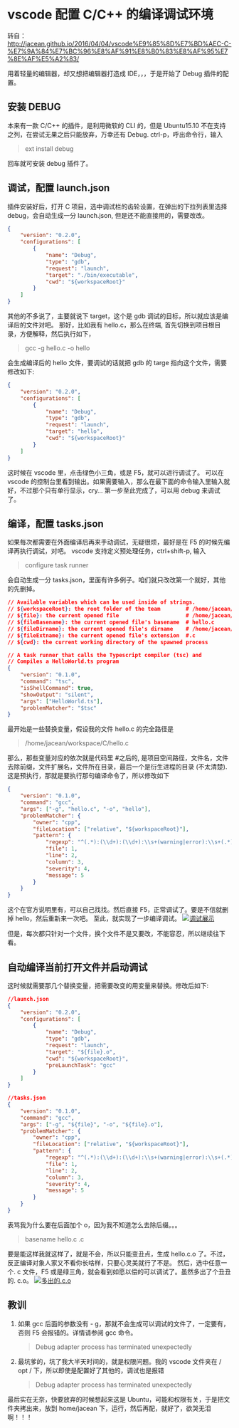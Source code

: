 # vscode 配置 C/C++ 的编译调试环境

转自：http://jacean.github.io/2016/04/04/vscode%E9%85%8D%E7%BD%AEC-C-%E7%9A%84%E7%BC%96%E8%AF%91%E8%B0%83%E8%AF%95%E7%8E%AF%E5%A2%83/

用着轻量的编辑器，却又想把编辑器打造成 IDE，，，于是开始了 Debug 插件的配置。

## 安装 DEBUG

本来有一款 C/C++ 的插件，是利用微软的 CLI 的，但是 Ubuntu15.10 不在支持之列，在尝试无果之后只能放弃，万幸还有 Debug.
ctrl-p，呼出命令行，输入

> ext install debug

回车就可安装 debug 插件了。

## 调试，配置 launch.json

插件安装好后，打开 C 项目，选中调试栏的齿轮设置，在弹出的下拉列表里选择 debug，会自动生成一分 launch.json, 但是还不能直接用的，需要改改。

```json
{
    "version": "0.2.0",
    "configurations": [
        {
            "name": "Debug",
            "type": "gdb",
            "request": "launch",
            "target": "./bin/executable",
            "cwd": "${workspaceRoot}"
        }
    ]
}
```

其他的不多说了，主要就说下 target，这个是 gdb 调试的目标，所以就应该是编译后的文件对吧。
那好，比如我有 hello.c，那么在终端, 首先切换到项目根目录，方便解释，然后执行如下，

> gcc -g hello.c -o hello

会生成编译后的 hello 文件，要调试的话就把 gdb 的 targe 指向这个文件，需要修改如下:

```json
{
    "version": "0.2.0",
    "configurations": [
        {
            "name": "Debug",
            "type": "gdb",
            "request": "launch",
            "target": "hello",
            "cwd": "${workspaceRoot}"
        }
    ]
}
```

这时候在 vscode 里，点击绿色小三角，或是 F5，就可以进行调试了。
可以在 vscode 的控制台里看到输出。如果需要输入，那么在最下面的命令输入里输入就好，不过那个只有单行显示，cry…
第一步至此完成了，可以用 debug 来调试了。

## 编译，配置 tasks.json

如果每次都需要在外面编译后再来手动调试，无疑很烦，最好是在 F5 的时候先编译再执行调试，对吧。
vscode 支持定义预处理任务，ctrl+shift-p, 输入

> configure task runner

会自动生成一分 tasks.json，里面有许多例子。咱们就只改改第一个就好，其他的先删掉。

```json
// Available variables which can be used inside of strings.
// ${workspaceRoot}: the root folder of the team        # /home/jacean/workspace/C/
// ${file}: the current opened file                     # /home/jacean/workspace/C/hello.c
// ${fileBasename}: the current opened file's basename  # hello.c
// ${fileDirname}: the current opened file's dirname    # /home/jacean/workspace/C/
// ${fileExtname}: the current opened file's extension  #.c
// ${cwd}: the current working directory of the spawned process

// A task runner that calls the Typescript compiler (tsc) and
// Compiles a HelloWorld.ts program
{
    "version": "0.1.0",
    "command": "tsc",
    "isShellCommand": true,
    "showOutput": "silent",
    "args": ["HelloWorld.ts"],
    "problemMatcher": "$tsc"
}
```

最开始是一些替换变量，假设我的文件 hello.c 的完全路径是

> /home/jacean/workspace/C/hello.c

那么，那些变量对应的依次就是代码里 #之后的, 是项目空间路径，文件名，文件去除前缀，文件扩展名，文件所在目录，最后一个是衍生进程的目录 (不太清楚).
这是预执行，那就是要执行那句编译命令了，所以修改如下

```json
{
    "version": "0.1.0",
    "command": "gcc",
    "args": ["-g", "hello.c", "-o", "hello"],
    "problemMatcher": {
        "owner": "cpp",
        "fileLocation": ["relative", "${workspaceRoot}"],
        "pattern": {
            "regexp": "^(.*):(\\d+):(\\d+):\\s+(warning|error):\\s+(.*)$",
            "file": 1,
            "line": 2,
            "column": 3,
            "severity": 4,
            "message": 5
        }
    }
}
```

这个在官方说明里有，可以自己找找。然后直接 F5，正常调试了。要是不信就删掉 hello，然后重新来一次吧。
至此，就实现了一步编译调试。
[![调试展示](http://7xrtyi.com1.z0.glb.clouddn.com/vscode-c-debug.jpg)](http://7xrtyi.com1.z0.glb.clouddn.com/vscode-c-debug.jpg)

但是，每次都只针对一个文件，换个文件不是又要改，不能容忍，所以继续往下看。

## 自动编译当前打开文件并启动调试

这时候就需要那几个替换变量，把需要改变的用变量来替换。修改后如下:

```json
//launch.json
{
    "version": "0.2.0",
    "configurations": [
        {
            "name": "Debug",
            "type": "gdb",
            "request": "launch",
            "target": "${file}.o",
            "cwd": "${workspaceRoot}",
            "preLaunchTask": "gcc"
        }
    ]
}

//tasks.json
{
    "version": "0.1.0",
    "command": "gcc",
    "args": ["-g", "${file}", "-o", "${file}.o"],
    "problemMatcher": {
        "owner": "cpp",
        "fileLocation": ["relative", "${workspaceRoot}"],
        "pattern": {
            "regexp": "^(.*):(\\d+):(\\d+):\\s+(warning|error):\\s+(.*)$",
            "file": 1,
            "line": 2,
            "column": 3,
            "severity": 4,
            "message": 5
        }
    }
}
```

表骂我为什么要在后面加个 o，因为我不知道怎么去除后缀。。。

> basename hello.c .c

要是能这样我就这样了，就是不会，所以只能变丑点，生成 hello.c.o 了。不过，反正编译对象人家又不看你长啥样，只要心灵美就行了不是。
然后，选中任意一个. c 文件，F5 或是绿三角，就会看到如愿以偿的可以调试了。虽然多出了个丑丑的. c.o。
[![多出的.c.o](http://7xrtyi.com1.z0.glb.clouddn.com/cs-code-debug-2.jpg)](http://7xrtyi.com1.z0.glb.clouddn.com/cs-code-debug-2.jpg)

## 教训

1. 如果 gcc 后面的参数没有 - g，那就不会生成可以调试的文件了，一定要有，否则 F5 会报错的。详情请参阅 gcc 命令。

   > Debug adapter process has terminated unexpectedly

1. 最坑爹的，坑了我大半天时间的，就是权限问题。我的 vscode 文件夹在 / opt / 下，所以即使是配置好了其他的，调试也是报错

   > Debug adapter process has terminated unexpectedly

最后实在无奈，快要放弃的时候想起来这是 Ubuntu，可能和权限有关，于是把文件夹拷出来，放到 home/jacean 下，运行，然后再配，就好了，欲哭无泪啊！！！
